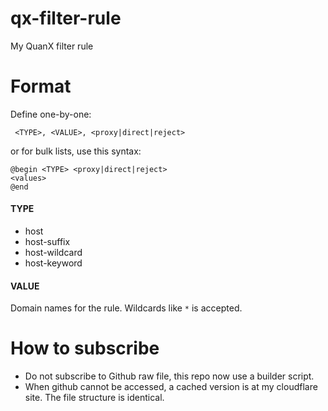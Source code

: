 # qx-filter-rule
My QuanX filter rule

# Format

Define one-by-one:

` <TYPE>, <VALUE>, <proxy|direct|reject>`

or for bulk lists, use this syntax:

```
@begin <TYPE> <proxy|direct|reject>
<values>
@end
```

#### TYPE
- host
- host-suffix
- host-wildcard
- host-keyword

#### VALUE
Domain names for the rule. Wildcards like `*` is accepted. 

# How to subscribe
- Do not subscribe to Github raw file, this repo now use a builder script.
- When github cannot be accessed, a cached version is at my cloudflare site. The file structure is identical. 
